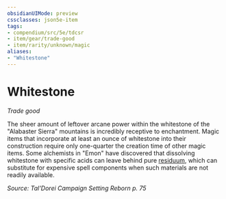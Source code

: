 ```yaml
---
obsidianUIMode: preview
cssclasses: json5e-item
tags:
- compendium/src/5e/tdcsr
- item/gear/trade-good
- item/rarity/unknown/magic
aliases: 
- "Whitestone"
---
```

# Whitestone
*Trade good*  


The sheer amount of leftover arcane power within the whitestone of the "Alabaster Sierra" mountains is incredibly receptive to enchantment. Magic items that incorporate at least an ounce of whitestone into their construction require only one-quarter the creation time of other magic items. Some alchemists in "Emon" have discovered that dissolving whitestone with specific acids can leave behind pure [residuum](Mechanics/items/residuum-tdcsr.md), which can substitute for expensive spell components when such materials are not readily available.

*Source: Tal'Dorei Campaign Setting Reborn p. 75*
